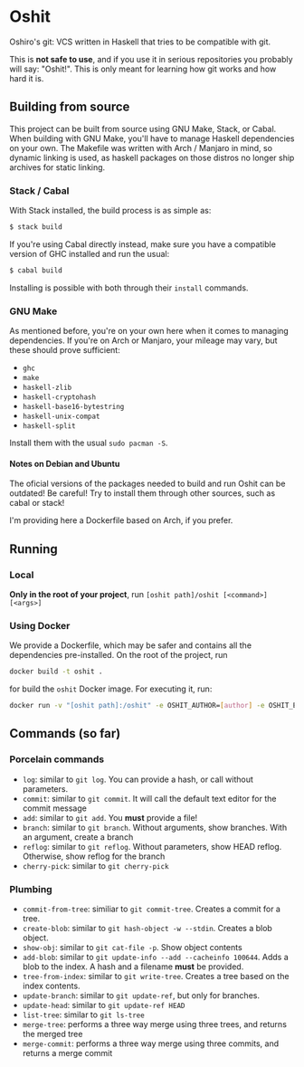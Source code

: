 # Oshit

Oshiro's git: VCS written in Haskell that tries to be compatible with git.

This is **not safe to use**, and if you use it in serious repositories you
probably will say: "Oshit!". This is only meant for learning how git works and
how hard it is.

## Building from source

This project can be built from source using GNU Make, Stack, or Cabal. When
building with GNU Make, you'll have to manage Haskell dependencies on your own.
The Makefile was written with Arch / Manjaro in mind, so dynamic linking is
used, as haskell packages on those distros no longer ship archives for static
linking.

### Stack / Cabal

With Stack installed, the build process is as simple as:

```sh
$ stack build
```

If you're using Cabal directly instead, make sure you have a compatible version
of GHC installed and run the usual:

```sh
$ cabal build
```

Installing is possible with both through their `install` commands.

### GNU Make

As mentioned before, you're on your own here when it comes to managing
dependencies. If you're on Arch or Manjaro, your mileage may vary, but these
should prove sufficient:

- `ghc`
- `make`
- `haskell-zlib`
- `haskell-cryptohash`
- `haskell-base16-bytestring`
- `haskell-unix-compat`
- `haskell-split`

Install them with the usual `sudo pacman -S`.

#### Notes on Debian and Ubuntu

The oficial versions of the packages needed to build and run Oshit can be
outdated! Be careful! Try to install them through other sources, such as cabal
or stack!

I'm providing here a Dockerfile based on Arch, if you prefer.

## Running

### Local

**Only in the root of your project**, run `[oshit path]/oshit [<command>] [<args>]`

### Using Docker

We provide a Dockerfile, which may be safer and contains all the dependencies
pre-installed. On the root of the project, run 

~~~bash 
docker build -t oshit .
~~~

for build the `oshit` Docker image. For executing it, run:

~~~bash
docker run -v "[oshit path]:/oshit" -e OSHIT_AUTHOR=[author] -e OSHIT_EMAIL=[email] -it oshit
~~~ 

## Commands (so far)

### Porcelain commands

- `log`: similar to `git log`. You can provide a hash, or call without parameters.
- `commit`: similar to `git commit`. It will call the default text editor for the commit message
- `add`: similar to `git add`. You **must** provide a file!
- `branch`: similar to `git branch`. Without arguments, show branches. With an argument, create a branch
- `reflog`: similar to `git reflog`. Without parameters, show HEAD reflog. Otherwise, show reflog for the branch
- `cherry-pick`: similar to `git cherry-pick`

### Plumbing

- `commit-from-tree`: similiar to `git commit-tree`. Creates a commit for a tree.
- `create-blob`: similar to `git hash-object -w --stdin`. Creates a blob object.
- `show-obj`: similar to `git cat-file -p`. Show object contents
- `add-blob`: similar to `git update-info --add --cacheinfo 100644`. Adds a blob to the index. A hash and a filename **must** be provided.
- `tree-from-index`: similar to `git write-tree`. Creates a tree based on the index contents.
- `update-branch`: similar to `git update-ref`, but only for branches.
- `update-head`: similar to `git update-ref HEAD`
- `list-tree`: similar to `git ls-tree`
- `merge-tree`: performs a three way merge using three trees, and returns the merged tree
- `merge-commit`: performs a three way merge using three commits, and returns a merge commit
